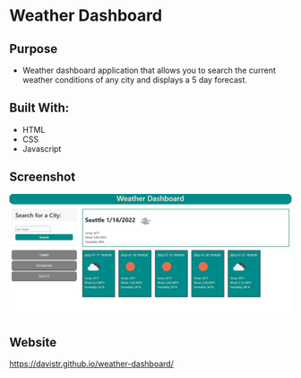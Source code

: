 # Weather Dashboard

## Purpose
* Weather dashboard application that allows you to search the current weather conditions of any city and displays a 5 day forecast.

## Built With:
* HTML
* CSS
* Javascript

## Screenshot
![](images/site_screenshot.jpg)

## Website
https://davistr.github.io/weather-dashboard/